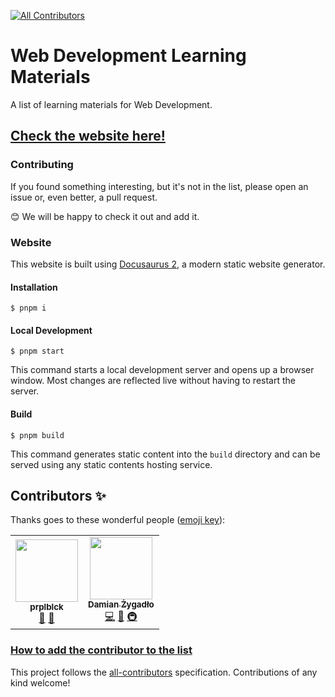 <!-- ALL-CONTRIBUTORS-BADGE:START - Do not remove or modify this section -->

[![All Contributors](https://img.shields.io/badge/all_contributors-1-orange.svg?style=flat-square)](#contributors-)

<!-- ALL-CONTRIBUTORS-BADGE:END -->

# Web Development Learning Materials

A list of learning materials for Web Development.

## <a href="https://bewebdev.tech/">Check the website here!</a>

### Contributing

If you found something interesting, but it's not in the list, please open an issue or, even better, a pull request.

<p>😊 We will be happy to check it out and add it.</p>

### Website

This website is built using [Docusaurus 2](https://docusaurus.io/), a modern static website generator.

#### Installation

```
$ pnpm i
```

#### Local Development

```
$ pnpm start
```

This command starts a local development server and opens up a browser window. Most changes are reflected live without having to restart the server.

#### Build

```
$ pnpm build
```

This command generates static content into the `build` directory and can be served using any static contents hosting service.

## Contributors ✨

Thanks goes to these wonderful people ([emoji key](https://allcontributors.org/docs/en/emoji-key)):

<!-- ALL-CONTRIBUTORS-LIST:START - Do not remove or modify this section -->
<!-- prettier-ignore-start -->
<!-- markdownlint-disable -->
<table>
  <tbody>
    <tr>
      <td align="center"><a href="https://purpleblack.dev/"><img src="https://avatars.githubusercontent.com/u/55458485?v=4?s=100" width="100px;" alt=""/><br /><sub><b>prplblck</b></sub></a><br /><a href="https://github.com/NowYouKnowProgramming/webdev-learning-materials/commits?author=goodideagiver" title="Documentation">📖</a> <a href="#maintenance-goodideagiver" title="Maintenance">🚧</a></td>
      <td align="center"><a href="https://github.com/Willaiem"><img src="https://avatars.githubusercontent.com/u/25301582?v=4?s=100" width="100px;" alt=""/><br /><sub><b>Damian Żygadło</b></sub></a><br /><a href="https://github.com/NowYouKnowProgramming/webdev-learning-materials/commits?author=Willaiem" title="Code">💻</a> <a href="https://github.com/NowYouKnowProgramming/webdev-learning-materials/commits?author=Willaiem" title="Documentation">📖</a> <a href="#infra-Willaiem" title="Infrastructure (Hosting, Build-Tools, etc)">🚇</a></td>
    </tr>
  </tobdy>
</table>

<!-- markdownlint-restore -->
<!-- prettier-ignore-end -->

<!-- ALL-CONTRIBUTORS-LIST:END -->

### [How to add the contributor to the list](https://allcontributors.org/docs/en/bot/usage)

This project follows the [all-contributors](https://github.com/all-contributors/all-contributors) specification. Contributions of any kind welcome!
